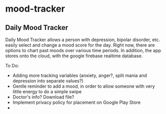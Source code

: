 # mood-tracker
## Daily Mood Tracker

Daily Mood Tracker allows a person with depression, bipolar disorder, etc. easily select and change a mood score for the day.  Right now, there are options
to chart past moods over various time periods. In addition, the app stores onto the cloud, with the google firebase realtime database.

To Do:
* Adding more tracking variables (anxiety, anger?, split mania and depression into separate values?) 
* Gentle reminder to add a mood, in order to allow someone with very little energy to do a simple swipe
* Doctor's info? Download file?
* Implement privacy policy for placement on Google Play Store
*
